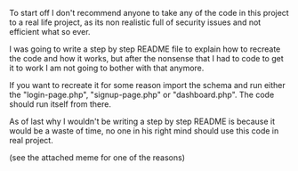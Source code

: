 To start off I don't recommend anyone to take any of the code in this 
project to a real life project, as its non realistic full of security 
issues and not efficient what so ever. 

I was going to write a step by step README file to explain how to 
recreate the code and how it works, but after the nonsense that I had to 
code to get it to work I am not going to bother with that anymore.

If you want to recreate it for some reason import the schema and run 
either the "login-page.php", "signup-page.php" or "dashboard.php". The 
code should run itself from there.

As of last why I wouldn't be writing a step by step README is because it 
would be a waste of time, no one in his right mind should use this code 
in real project.

(see the attached meme for one of the reasons)
